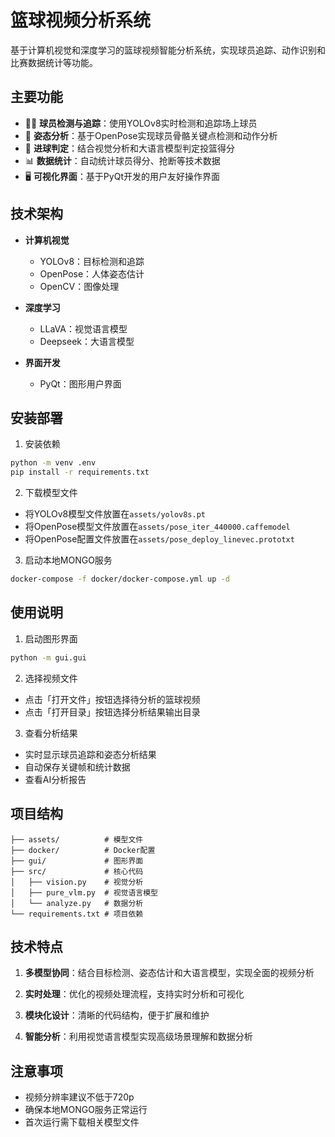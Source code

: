 # 篮球视频分析系统

基于计算机视觉和深度学习的篮球视频智能分析系统，实现球员追踪、动作识别和比赛数据统计等功能。

## 主要功能

- 🏃‍♂️ **球员检测与追踪**：使用YOLOv8实时检测和追踪场上球员
- 🎯 **姿态分析**：基于OpenPose实现球员骨骼关键点检测和动作分析
- 🏀 **进球判定**：结合视觉分析和大语言模型判定投篮得分
- 📊 **数据统计**：自动统计球员得分、抢断等技术数据
- 🖥️ **可视化界面**：基于PyQt开发的用户友好操作界面

## 技术架构

- **计算机视觉**
  - YOLOv8：目标检测和追踪
  - OpenPose：人体姿态估计
  - OpenCV：图像处理

- **深度学习**
  - LLaVA：视觉语言模型
  - Deepseek：大语言模型

- **界面开发**
  - PyQt：图形用户界面

## 安装部署

1. 安装依赖
```bash
python -m venv .env
pip install -r requirements.txt
```

2. 下载模型文件
- 将YOLOv8模型文件放置在`assets/yolov8s.pt`
- 将OpenPose模型文件放置在`assets/pose_iter_440000.caffemodel`
- 将OpenPose配置文件放置在`assets/pose_deploy_linevec.prototxt`

3. 启动本地MONGO服务
```bash
docker-compose -f docker/docker-compose.yml up -d
```

## 使用说明

1. 启动图形界面
```bash
python -m gui.gui
```

2. 选择视频文件
- 点击「打开文件」按钮选择待分析的篮球视频
- 点击「打开目录」按钮选择分析结果输出目录

3. 查看分析结果
- 实时显示球员追踪和姿态分析结果
- 自动保存关键帧和统计数据
- 查看AI分析报告

## 项目结构

```
├── assets/          # 模型文件
├── docker/          # Docker配置
├── gui/             # 图形界面
├── src/             # 核心代码
│   ├── vision.py    # 视觉分析
│   ├── pure_vlm.py  # 视觉语言模型
│   └── analyze.py   # 数据分析
└── requirements.txt # 项目依赖
```

## 技术特点

1. **多模型协同**：结合目标检测、姿态估计和大语言模型，实现全面的视频分析

2. **实时处理**：优化的视频处理流程，支持实时分析和可视化

3. **模块化设计**：清晰的代码结构，便于扩展和维护

4. **智能分析**：利用视觉语言模型实现高级场景理解和数据分析

## 注意事项

- 视频分辨率建议不低于720p
- 确保本地MONGO服务正常运行
- 首次运行需下载相关模型文件
